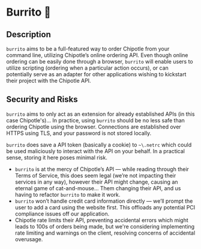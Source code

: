 # Burrito 🌯

## Description
```burrito``` aims to be a full-featured way to order Chipotle from your command line, utilizing Chipotle’s online ordering API. Even though online ordering can be easily done through a browser, ```burrito``` will enable users to utilize scripting (ordering when a particular action occurs), or can potentially serve as an adapter for other applications wishing to kickstart their project with the Chipotle API.

## Security and Risks
```burrito``` aims to only act as an extension for already established APIs (in this case Chipotle's)... In practice, using ```burrito``` should be no less safe than ordering Chipotle using the browser. Connections are established over HTTPS using TLS, and your password is not stored locally. 

```burrito``` does save a API token (basically a cookie) to ```~\.netrc``` which could be used maliciously to interact with the API on your behalf. In a practical sense, storing it here poses minimal risk.

- ```burrito``` is at the mercy of Chipotle’s API — while reading through their Terms of Service, this does seem legal (we’re not impacting their services in any way), however their API might change, causing an eternal game of cat-and-mouse… Them changing their API, and us having to refactor ```burrito``` to make it work.
- ```burrito``` won’t handle credit card information directly — we’ll prompt the user to add a card using the website first. This offloads any potential PCI compliance issues off our application.
- Chipotle rate limits their API, preventing accidental errors which might leads to 100s of orders being made, but we're considering implementing rate limiting and warnings on the client, resolving concerns of accidental overusage.
